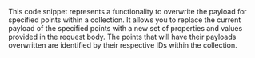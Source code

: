 This code snippet represents a functionality to overwrite the payload for specified points within a collection. It allows you to replace the current payload of the specified points with a new set of properties and values provided in the request body. The points that will have their payloads overwritten are identified by their respective IDs within the collection.